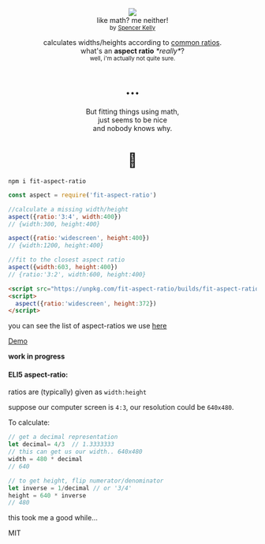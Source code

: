 <div align="center">
  <!-- <a href="https://www.codacy.com/app/spencerkelly86/wtf_wikipedia">
    <img src="https://api.codacy.com/project/badge/grade/e84f69487c9348ba9cd8e31031a05a4f" />
  </a> -->
  <a href="https://npmjs.org/package/fit-aspect-ratio">
    <img src="https://img.shields.io/npm/v/fit-aspect-ratio.svg?style=flat-square" />
  </a>
  <!-- <a href="https://codecov.io/gh/spencermountain/wtf_wikipedia">
    <img src="https://codecov.io/gh/spencermountain/wtf_wikipedia/branch/master/graph/badge.svg" />
  </a> -->
  <div>like math? me neither!</div>
  <sub>
    by
    <a href="https://spencermountain.github.io/">Spencer Kelly</a>
  </sub>
</div>
<p></p>

<div align="center">
  calculates widths/heights according to <a href="https://en.wikipedia.org/wiki/Aspect_ratio_(image)">common ratios</a>.
  <div>what's an <b>aspect ratio</b> <i>*really*</i>?</div>
  <div><sup>well, i'm actually not quite sure.</sup></div>
  <h1>… </h1>
  <div align="center">But fitting things using math,</div>
  <div align="center">just seems to be nice</div>
  <div align="center">and nobody knows why.</div>
</div>

<h1 align="center">🌴</h1>

`npm i fit-aspect-ratio`

```js
const aspect = require('fit-aspect-ratio')

//calculate a missing width/height
aspect({ratio:'3:4', width:400})
// {width:300, height:400}

aspect({ratio:'widescreen', height:400})
// {width:1200, height:400}

//fit to the closest aspect ratio
aspect({width:603, height:400})
// {ratio:'3:2', width:600, height:400}
```

```html
<script src="https://unpkg.com/fit-aspect-ratio/builds/fit-aspect-ratio.js"></script>
<script>
  aspect({ratio:'widescreen', height:372})
</script>
```

you can see the list of aspect-ratios we use [here](./src/aspects.js)

[Demo](https://beta.observablehq.com/@spencermountain/aspect-ratio-finder)

**work in progress**

#### ELI5 aspect-ratio:
ratios are (typically) given as `width:height`

suppose our computer screen is `4:3`, our resolution could be `640x480`.

To calculate:
```js
// get a decimal representation
let decimal= 4/3  // 1.3333333
// this can get us our width.. 640x480
width = 480 * decimal
// 640

// to get height, flip numerator/denominator
let inverse = 1/decimal // or '3/4'
height = 640 * inverse
// 480
```
this took me a good while...

MIT
